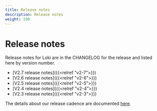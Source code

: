 ```yaml
---
title: Release notes
description: Release notes
weight: 100
---
```

# Release notes

Release notes for Loki are in the CHANGELOG for the release and
listed here by version number.

- [V2.7 release notes]({{<relref "v2-7">}})
- [V2.6 release notes]({{<relref "v2-6">}})
- [V2.5 release notes]({{<relref "v2-5">}})
- [V2.4 release notes]({{<relref "v2-4">}})
- [V2.3 release notes]({{<relref "v2-3">}})

The details about our release cadence are documented [here](cadence).